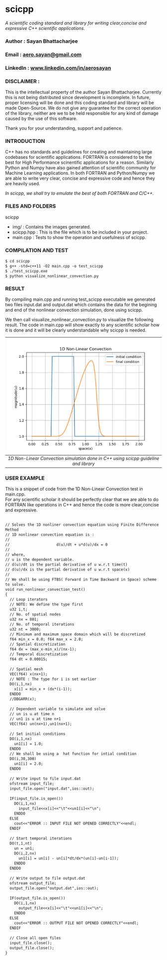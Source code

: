 # scicpp
*A scientific coding standard and library for writing clear,concise and expressive C++ scientific applications.*

### Author   : Sayan Bhattacharjee
### Email    : aero.sayan@gmail.com
### LinkedIn : www.linkedin.com/in/aerosayan

### DISCLAIMER :
 This is the intellectual property of the author Sayan Bhattacharjee.
 Currently this is not being distributed since development is incomplete.
 In future, proper licensing will be done and this coding standard and 
 library will be made Open-Source.
 We do not give any guarantee for the correct operation of the library, 
 neither are we to be held responsible for any kind of damage caused by the 
 use of this software.

 Thank you for your understanding, support and patience.



### INTRODUCTION
C++ has no standards and guidelines for creating and maintaining large codebases for scientific applications.
FORTRAN is considered to be the best for High Performance scinentific applications for a reason.
Similarly Python and Numpy have also gained attention of scientific community for Machine Learning applications.
In both FORTRAN and Python/Numpy we are able to write very clear, concise and expressive code and hence they are heavily used.<br>

*In scicpp, we shall try to emulate the best of both FORTRAN and C/C++.*




### FILES AND FOLDERS
scicpp
+ img/ : Contains the images generated.
+ scicpp.hpp : This is the file which is to be included in your project.
+ main.cpp : Tests to show the operation and usefulness of scicpp.


### COMPILATION AND TEST

```
$ cd scicpp
$ g++ -std=c++11 -O2 main.cpp -o test_scicpp
$ ./test_scicpp.exe
$ python visualize_nonlinear_convection.py
```
### RESULT
By compiling main.cpp and running test_scicpp executable we generated 
two files input.dat and output.dat which contains the data for the begining and
end of the nonlinear convection simulation, done using scicpp.

We then call visualize_nonlinear_convection.py to visualize the following result.
The code in main.cpp will show exactly to any scientific scholar how it is done and it will be clearly understandable why scicpp is needed.

| ![](img/fig-1-nonlinear-convection.png)|
|:--:|
| *1D Non-Linear Convection simulation done in C++ using scicpp guideline and library* |


### USER EXAMPLE
This is a snippet of code from the 1D Non-Linear Convection test in main.cpp. <br>
For any scientific scholar it should be perfectly clear that we are able to do 
FORTRAN like operations in C++ and hence the code is more clear,concise and expressive.
```

// Solves the 1D nonliner convection equation using Finite Difference Method
// 1D nonlinear convection equation is :
// 
//                     d(u)/dt + u*d(u)/dx = 0
//
// where,
// u is the dependent variable.
// d(u)/dt is the partial derivative of u w.r.t time(t)
// d(u)/dx is the partial derivative of u w.r.t space(x)
// 
// We shall be using FTBS( Forward in Time Backward in Space) scheme to solve.
void run_nonlinear_convection_test()
{
  // Loop iterators
  // NOTE: We define the type first 
  u32 i,t;
  // No. of spatial nodes
  u32 nx = 801;
  // No. of temporal iterations
  u32 nt = 3000;
  // Minimum and maximum space domain which will be discretized
  f64 min_x = 0.0; f64 max_x = 2.0;
  // Spatial discretization 
  f64 dx = (max_x-min_x)/(nx-1);
  // Temporal discretization
  f64 dt = 0.00015;

  // Spatial mesh
  VEC(f64) x(nx+1);
  // NOTE : The type for i is set earlier
  DO(i,1,nx)
    x[i] = min_x + (dx*(i-1));
  ENDDO
  //DBGARR(x);

  // Dependent variable to simulate and solve
  // un is u at time n
  // un1 is u at time n+1
  VEC(f64) un(nx+1),un1(nx+1);

  // Set initial conditions
  DO(i,1,nx)
    un1[i] = 1.0;
  ENDDO
  // We shall be using a  hat function for intial condition
  DO(i,30,300)
    un1[i] = 2.0;
  ENDDO

  // Write input to file input.dat
  ofstream input_file;
  input_file.open("input.dat",ios::out);

  IF(input_file.is_open())
    DO(i,1,nx)
      input_file<<x[i]<<"\t"<<un1[i]<<"\n";
    ENDDO
  ELSE
    cout<<"ERROR :: INPUT FILE NOT OPENED CORRECTLY"<<endl;
  ENDIF

  // Start temporal iterations
  DO(t,1,nt)
    un = un1;
    DO(i,2,nx)
      un1[i] = un[i] - un[i]*dt/dx*(un[i]-un[i-1]);
    ENDDO
  ENDDO

  // Write output to file output.dat
  ofstream output_file;
  output_file.open("output.dat",ios::out);

  IF(output_file.is_open())
    DO(i,1,nx)
      output_file<<x[i]<<"\t"<<un1[i]<<"\n";
    ENDDO
  ELSE
    cout<<"ERROR :: OUTPUT FILE NOT OPENED CORRECTLY"<<endl;
  ENDIF

  // Close all open files
  input_file.close();
  output_file.close();
}

```